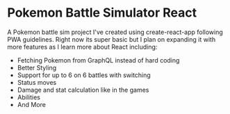 # Pokemon Battle Simulator React

A Pokemon battle sim project I've created using create-react-app following PWA guidelines. Right now its super basic but I plan on expanding it with more features as I learn more about React including:

- Fetching Pokemon from GraphQL instead of hard coding
- Better Styling
- Support for up to 6 on 6 battles with switching
- Status moves
- Damage and stat calculation like in the games
- Abilities
- And More